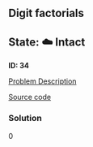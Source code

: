## Digit factorials

## State: :cloud: **Intact**

**ID: 34**

[Problem Description](https://projecteuler.net/problem=34)

[Source code](main.cpp)

### Solution
0